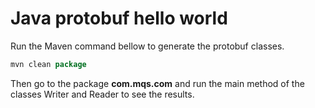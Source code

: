 # Java protobuf hello world

Run the Maven command bellow to generate the protobuf classes.

```java
mvn clean package
```

Then go to the package **com.mqs.com** and run the main method of the classes Writer and Reader to see the results.
